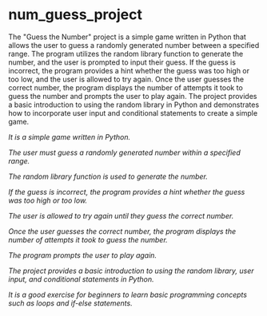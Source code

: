# num_guess_project

The "Guess the Number" project is a simple game written in Python that allows the user to guess a randomly generated number between a specified range. The program utilizes the random library function to generate the number, and the user is prompted to input their guess. If the guess is incorrect, the program provides a hint whether the guess was too high or too low, and the user is allowed to try again. Once the user guesses the correct number, the program displays the number of attempts it took to guess the number and prompts the user to play again. The project provides a basic introduction to using the random library in Python and demonstrates how to incorporate user input and conditional statements to create a simple game.

*It is a simple game written in Python.*

*The user must guess a randomly generated number within a specified range.*

*The random library function is used to generate the number.*

*If the guess is incorrect, the program provides a hint whether the guess was too high or too low.*

*The user is allowed to try again until they guess the correct number.*

*Once the user guesses the correct number, the program displays the number of attempts it took to guess the number.*

*The program prompts the user to play again.*

*The project provides a basic introduction to using the random library, user input, and conditional statements in Python.*

*It is a good exercise for beginners to learn basic programming concepts such as loops and if-else statements.*
